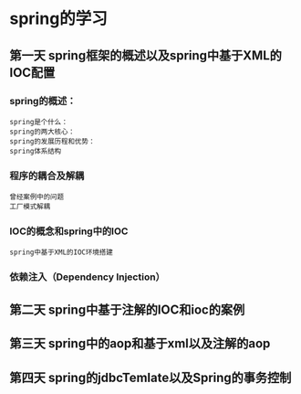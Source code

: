 # spring的学习
  ## 第一天 spring框架的概述以及spring中基于XML的IOC配置
  ### spring的概述：
    spring是个什么：
    spring的两大核心：
    spring的发展历程和优势：
    spring体系结构
  ### 程序的耦合及解耦
    曾经案例中的问题
    工厂模式解耦
  ### IOC的概念和spring中的IOC
    spring中基于XML的IOC环境搭建
  ### 依赖注入（Dependency Injection） 
       

  ## 第二天 spring中基于注解的IOC和ioc的案例


  ## 第三天 spring中的aop和基于xml以及注解的aop


  ## 第四天 spring的jdbcTemlate以及Spring的事务控制





